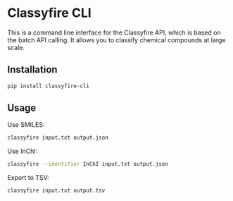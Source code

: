 # Classyfire CLI
This is a command line interface for the Classyfire API, which is based on the batch API calling. 
It allows you to classify chemical compounds at large scale.

## Installation
```bash
pip install classyfire-cli
```

## Usage
Use SMILES:
```bash
classyfire input.txt output.json
```

Use InChI:
```bash
classyfire --identifier InChI input.txt output.json
```

Export to TSV:
```bash
classyfire input.txt output.tsv
```
